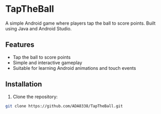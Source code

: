 # TapTheBall

A simple Android game where players tap the ball to score points. Built using Java and Android Studio.

## Features

- Tap the ball to score points
- Simple and interactive gameplay
- Suitable for learning Android animations and touch events

## Installation

1. Clone the repository:

```bash
git clone https://github.com/ADA8338/TapTheBall.git
